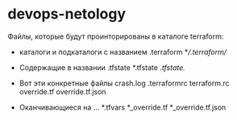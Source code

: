 # devops-netology
  
Файлы, которые будут проинторированы в каталоге terraform:

- каталоги и подкаталоги с названием .terraform
**/.terraform/*

- Содержащие в названии .tfstate
 *.tfstate
 *.tfstate.*

- Вот эти конкретные файлы
crash.log
.terraformrc
terraform.rc
override.tf
override.tf.json

- Оканчивающиеся на ...
*.tfvars
*_override.tf
*_override.tf.json
